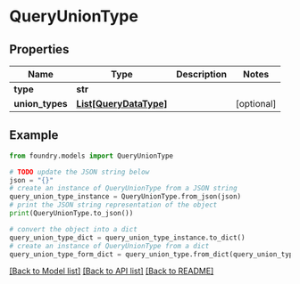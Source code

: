 # QueryUnionType

## Properties

Name | Type | Description | Notes
------------ | ------------- | ------------- | -------------
**type** | **str** |  |
**union_types** | [**List\[QueryDataType\]**](QueryDataType.md) |  | \[optional\]

## Example

```python
from foundry.models import QueryUnionType

# TODO update the JSON string below
json = "{}"
# create an instance of QueryUnionType from a JSON string
query_union_type_instance = QueryUnionType.from_json(json)
# print the JSON string representation of the object
print(QueryUnionType.to_json())

# convert the object into a dict
query_union_type_dict = query_union_type_instance.to_dict()
# create an instance of QueryUnionType from a dict
query_union_type_form_dict = query_union_type.from_dict(query_union_type_dict)
```

[\[Back to Model list\]](../README.md#documentation-for-models) [\[Back to API list\]](../README.md#documentation-for-api-endpoints) [\[Back to README\]](../README.md)
